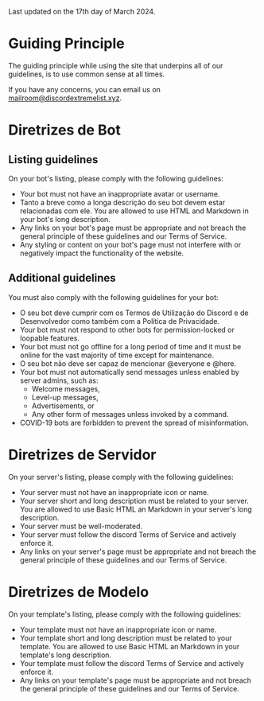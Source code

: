Last updated on the 17th day of March 2024.

# Guiding Principle

The guiding principle while using the site that underpins all of our guidelines, is to use common sense at all times.

If you have any concerns, you can email us on [mailroom@discordextremelist.xyz](mailto:mailroom@discordextremelist.xyz).

# Diretrizes de Bot

## Listing guidelines

On your bot's listing, please comply with the following guidelines:

- Your bot must not have an inappropriate avatar or username.
- Tanto a breve como a longa descrição do seu bot devem estar relacionadas com ele. You are allowed to use HTML and Markdown in your bot's long description.
- Any links on your bot's page must be appropriate and not breach the general principle of these guidelines and our Terms of Service.
- Any styling or content on your bot's page must not interfere with or negatively impact the functionality of the website.

## Additional guidelines

You must also comply with the following guidelines for your bot:

- O seu bot deve cumprir com os Termos de Utilização do Discord e de Desenvolvedor como também com a Política de Privacidade.
- Your bot must not respond to other bots for permission-locked or loopable features.
- Your bot must not go offline for a long period of time and it must be online for the vast majority of time except for maintenance.
- O seu bot não deve ser capaz de mencionar @everyone e @here.
- Your bot must not automatically send messages unless enabled by server admins, such as:
  - Welcome messages,
  - Level-up messages,
  - Advertisements, or
  - Any other form of messages unless invoked by a command.
- COVID-19 bots are forbidden to prevent the spread of misinformation.

# Diretrizes de Servidor

On your server's listing, please comply with the following guidelines:

- Your server must not have an inappropriate icon or name.
- Your server short and long description must be related to your server. You are allowed to use Basic HTML an Markdown in your server's long description.
- Your server must be well-moderated.
- Your server must follow the discord Terms of Service and actively enforce it.
- Any links on your server's page must be appropriate and not breach the general principle of these guidelines and our Terms of Service.

# Diretrizes de Modelo

On your template's listing, please comply with the following guidelines:

- Your template must not have an inappropriate icon or name.
- Your template short and long description must be related to your template. You are allowed to use Basic HTML an Markdown in your template's long description.
- Your template must follow the discord Terms of Service and actively enforce it.
- Any links on your template's page must be appropriate and not breach the general principle of these guidelines and our Terms of Service.
